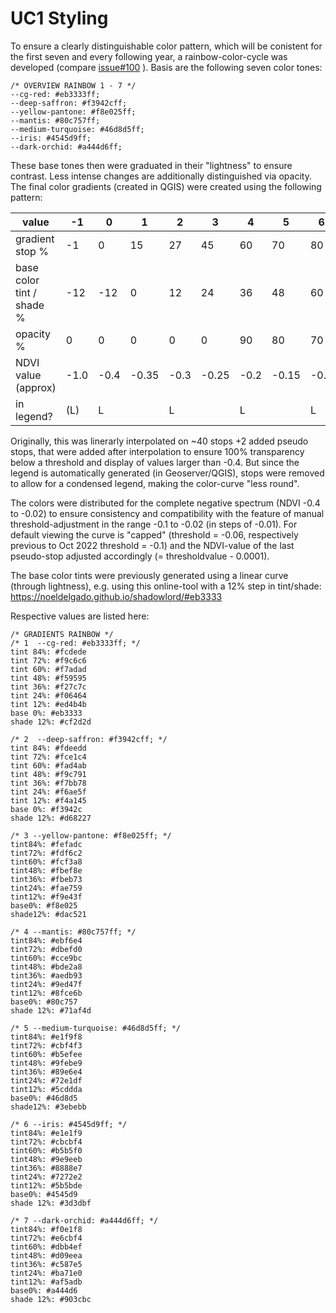 UC1 Styling
==============================================

To ensure a clearly distinguishable color pattern, which will be conistent for the first seven and every following year, a rainbow-color-cycle was developed (compare [issue#100](https://github.com/HAFL-WWI/Digital-Forest-Monitoring/issues/100) ). Basis are the following seven color tones:

```
/* OVERVIEW RAINBOW 1 - 7 */
--cg-red: #eb3333ff;
--deep-saffron: #f3942cff;
--yellow-pantone: #f8e025ff;
--mantis: #80c757ff;
--medium-turquoise: #46d8d5ff;
--iris: #4545d9ff;
--dark-orchid: #a444d6ff;
```

These base tones then were graduated in their "lightness" to ensure contrast. Less intense changes are additionally distinguished via opacity. The final color gradients (created in QGIS) were created using the following pattern:

| value						|	-1	|	0	|	1	|	2	|	3	|	4	|	5	|	6	|	7	|	8	|	9	|	10	|	11	|
|---------------------------|-------|-------|-------|-------|-------|-------|-------|-------|-------|-------|-------|-------|-------|
|gradient stop %			|	-1	|	0	|	15	|	27	|	45	|	60	|	70	|	80	|	85	|	90	|	95	|	100	| 101	|
|base color tint / shade %	|	-12	|	-12	|	0	|	12	|	24	|	36	|	48	|	60	|	72	|	72	|	84	|	84	|	#ffffff |
|opacity %					|	0	|	0	|	0	|	0	|	0	|	90	|	80	|	70	|	65	|	60	|	55	|	50	| 0	|
|NDVI value (approx)		| -1.0	| -0.4	| -0.35	| -0.3	| -0.25	| -0.2	| -0.15	| -0.1	| -0.08	| -0.06	| -0.04	| -0.02	| -0.0199	|
|in legend?					|	(L)	|	L	|		|	L	|		|	L	|		|	L	|		|	L	|		|	(L)	|	L	|

Originally, this was linerarly interpolated on ~40 stops +2 added pseudo stops, that were added after interpolation to ensure 100% transparency below a threshold and display of values larger than -0.4. But since the legend is automatically generated (in Geoserver/QGIS), stops were removed to allow for a condensed legend, making the color-curve "less round".

The colors were distributed for the complete negative spectrum (NDVI -0.4 to -0.02) to ensure consistency and compatibility with the feature of manual threshold-adjustment in the range -0.1 to -0.02 (in steps of -0.01). For default viewing the curve is "capped" (threshold = -0.06, respectively previous to Oct 2022 threshold = -0.1) and the NDVI-value of the last pseudo-stop adjusted accordingly (= thresholdvalue - 0.0001).

The base color tints were previously generated using a linear curve (through lightness), e.g. using this online-tool with a 12% step in tint/shade:
https://noeldelgado.github.io/shadowlord/#eb3333

Respective values are listed here:

```
/* GRADIENTS RAINBOW */
/* 1  --cg-red: #eb3333ff; */
tint 84%: #fcdede
tint 72%: #f9c6c6
tint 60%: #f7adad
tint 48%: #f59595
tint 36%: #f27c7c
tint 24%: #f06464
tint 12%: #ed4b4b
base 0%: #eb3333
shade 12%: #cf2d2d

/* 2  --deep-saffron: #f3942cff; */
tint 84%: #fdeedd
tint 72%: #fce1c4
tint 60%: #fad4ab
tint 48%: #f9c791
tint 36%: #f7bb78
tint 24%: #f6ae5f
tint 12%: #f4a145
base 0%: #f3942c
shade 12%: #d68227

/* 3 --yellow-pantone: #f8e025ff; */ 
tint84%: #fefadc
tint72%: #fdf6c2
tint60%: #fcf3a8
tint48%: #fbef8e
tint36%: #fbeb73
tint24%: #fae759
tint12%: #f9e43f
base0%: #f8e025
shade12%: #dac521

/* 4 --mantis: #80c757ff; */ 
tint84%: #ebf6e4
tint72%: #dbefd0
tint60%: #cce9bc
tint48%: #bde2a8
tint36%: #aedb93
tint24%: #9ed47f
tint12%: #8fce6b
base0%: #80c757
shade 12%: #71af4d

/* 5 --medium-turquoise: #46d8d5ff; */
tint84%: #e1f9f8
tint72%: #cbf4f3
tint60%: #b5efee
tint48%: #9febe9
tint36%: #89e6e4
tint24%: #72e1df
tint12%: #5cddda
base0%: #46d8d5
shade12%: #3ebebb

/* 6 --iris: #4545d9ff; */
tint84%: #e1e1f9
tint72%: #cbcbf4
tint60%: #b5b5f0
tint48%: #9e9eeb
tint36%: #8888e7
tint24%: #7272e2
tint12%: #5b5bde
base0%: #4545d9
shade 12%: #3d3dbf

/* 7 --dark-orchid: #a444d6ff; */
tint84%: #f0e1f8
tint72%: #e6cbf4
tint60%: #dbb4ef
tint48%: #d09eea
tint36%: #c587e5
tint24%: #ba71e0
tint12%: #af5adb
base0%: #a444d6
shade 12%: #903cbc
```